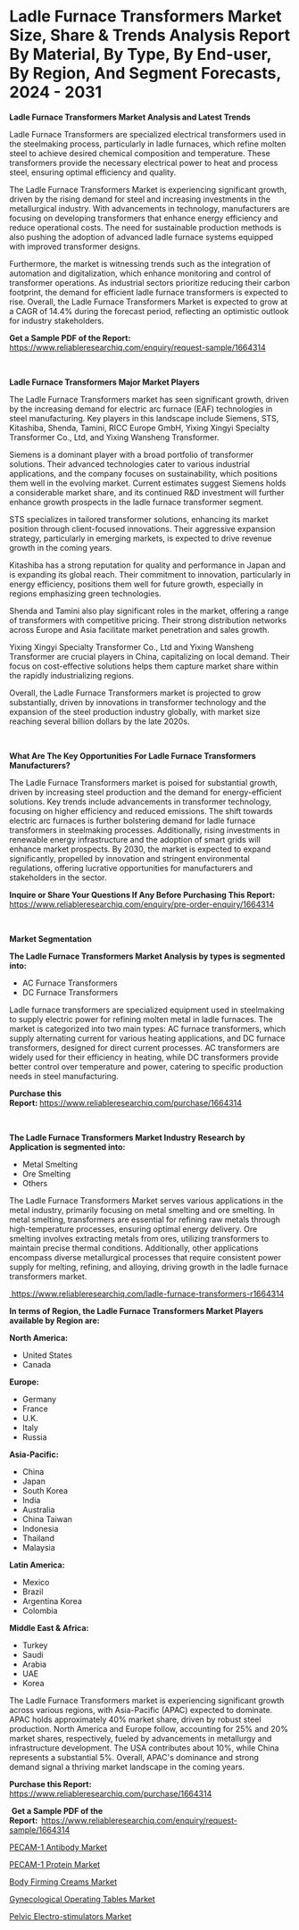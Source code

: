 <p><h1>Ladle Furnace Transformers Market Size, Share & Trends Analysis Report By Material, By Type, By End-user, By Region, And Segment Forecasts, 2024 - 2031</h1></p><p><strong>Ladle Furnace Transformers Market Analysis and Latest Trends</strong></p>
<p><p>Ladle Furnace Transformers are specialized electrical transformers used in the steelmaking process, particularly in ladle furnaces, which refine molten steel to achieve desired chemical composition and temperature. These transformers provide the necessary electrical power to heat and process steel, ensuring optimal efficiency and quality.</p><p>The Ladle Furnace Transformers Market is experiencing significant growth, driven by the rising demand for steel and increasing investments in the metallurgical industry. With advancements in technology, manufacturers are focusing on developing transformers that enhance energy efficiency and reduce operational costs. The need for sustainable production methods is also pushing the adoption of advanced ladle furnace systems equipped with improved transformer designs.</p><p>Furthermore, the market is witnessing trends such as the integration of automation and digitalization, which enhance monitoring and control of transformer operations. As industrial sectors prioritize reducing their carbon footprint, the demand for efficient ladle furnace transformers is expected to rise. Overall, the Ladle Furnace Transformers Market is expected to grow at a CAGR of 14.4% during the forecast period, reflecting an optimistic outlook for industry stakeholders.</p></p>
<p><strong>Get a Sample PDF of the Report:&nbsp;</strong> <a href="https://www.reliableresearchiq.com/enquiry/request-sample/1664314?utm_campaign=101&utm_medium=2&utm_source=Github&utm_content=ia&utm_term=03102024&utm_id=ladle-furnace-transformers">https://www.reliableresearchiq.com/enquiry/request-sample/1664314</a></p>
<p>&nbsp;</p>
<p><strong>Ladle Furnace Transformers Major Market Players</strong></p>
<p><p>The Ladle Furnace Transformers market has seen significant growth, driven by the increasing demand for electric arc furnace (EAF) technologies in steel manufacturing. Key players in this landscape include Siemens, STS, Kitashiba, Shenda, Tamini, RICC Europe GmbH, Yixing Xingyi Specialty Transformer Co., Ltd, and Yixing Wansheng Transformer.</p><p>Siemens is a dominant player with a broad portfolio of transformer solutions. Their advanced technologies cater to various industrial applications, and the company focuses on sustainability, which positions them well in the evolving market. Current estimates suggest Siemens holds a considerable market share, and its continued R&D investment will further enhance growth prospects in the ladle furnace transformer segment.</p><p>STS specializes in tailored transformer solutions, enhancing its market position through client-focused innovations. Their aggressive expansion strategy, particularly in emerging markets, is expected to drive revenue growth in the coming years.</p><p>Kitashiba has a strong reputation for quality and performance in Japan and is expanding its global reach. Their commitment to innovation, particularly in energy efficiency, positions them well for future growth, especially in regions emphasizing green technologies.</p><p>Shenda and Tamini also play significant roles in the market, offering a range of transformers with competitive pricing. Their strong distribution networks across Europe and Asia facilitate market penetration and sales growth.</p><p>Yixing Xingyi Specialty Transformer Co., Ltd and Yixing Wansheng Transformer are crucial players in China, capitalizing on local demand. Their focus on cost-effective solutions helps them capture market share within the rapidly industrializing regions.</p><p>Overall, the Ladle Furnace Transformers market is projected to grow substantially, driven by innovations in transformer technology and the expansion of the steel production industry globally, with market size reaching several billion dollars by the late 2020s.</p></p>
<p>&nbsp;</p>
<p><strong>What Are The Key Opportunities For Ladle Furnace Transformers Manufacturers?</strong></p>
<p><p>The Ladle Furnace Transformers market is poised for substantial growth, driven by increasing steel production and the demand for energy-efficient solutions. Key trends include advancements in transformer technology, focusing on higher efficiency and reduced emissions. The shift towards electric arc furnaces is further bolstering demand for ladle furnace transformers in steelmaking processes. Additionally, rising investments in renewable energy infrastructure and the adoption of smart grids will enhance market prospects. By 2030, the market is expected to expand significantly, propelled by innovation and stringent environmental regulations, offering lucrative opportunities for manufacturers and stakeholders in the sector.</p></p>
<p><strong>Inquire or Share Your Questions If Any Before Purchasing This Report:</strong> <a href="https://www.reliableresearchiq.com/enquiry/pre-order-enquiry/1664314?utm_campaign=101&utm_medium=2&utm_source=Github&utm_content=ia&utm_term=03102024&utm_id=ladle-furnace-transformers">https://www.reliableresearchiq.com/enquiry/pre-order-enquiry/1664314</a></p>
<p>&nbsp;</p>
<p><strong>Market Segmentation</strong></p>
<p><strong>The Ladle Furnace Transformers Market Analysis by types is segmented into:</strong></p>
<p><ul><li>AC Furnace Transformers</li><li>DC Furnace Transformers</li></ul></p>
<p><p>Ladle furnace transformers are specialized equipment used in steelmaking to supply electric power for refining molten metal in ladle furnaces. The market is categorized into two main types: AC furnace transformers, which supply alternating current for various heating applications, and DC furnace transformers, designed for direct current processes. AC transformers are widely used for their efficiency in heating, while DC transformers provide better control over temperature and power, catering to specific production needs in steel manufacturing.</p></p>
<p><strong>Purchase this Report:&nbsp;</strong><a href="https://www.reliableresearchiq.com/purchase/1664314?utm_campaign=101&utm_medium=2&utm_source=Github&utm_content=ia&utm_term=03102024&utm_id=ladle-furnace-transformers">https://www.reliableresearchiq.com/purchase/1664314</a></p>
<p>&nbsp;</p>
<p><strong>The Ladle Furnace Transformers Market Industry Research by Application is segmented into:</strong></p>
<p><ul><li>Metal Smelting</li><li>Ore Smelting</li><li>Others</li></ul></p>
<p><p>The Ladle Furnace Transformers Market serves various applications in the metal industry, primarily focusing on metal smelting and ore smelting. In metal smelting, transformers are essential for refining raw metals through high-temperature processes, ensuring optimal energy delivery. Ore smelting involves extracting metals from ores, utilizing transformers to maintain precise thermal conditions. Additionally, other applications encompass diverse metallurgical processes that require consistent power supply for melting, refining, and alloying, driving growth in the ladle furnace transformers market.</p></p>
<p><a href="https://www.reliableresearchiq.com/ladle-furnace-transformers-r1664314?utm_campaign=101&utm_medium=2&utm_source=Github&utm_content=ia&utm_term=03102024&utm_id=ladle-furnace-transformers">&nbsp;https://www.reliableresearchiq.com/ladle-furnace-transformers-r1664314</a></p>
<p><strong>In terms of Region, the Ladle Furnace Transformers Market Players available by Region are:</strong></p>
<p>
    <p> <strong> North America: </strong>
        <ul>
            <li>United States</li>
            <li>Canada</li>
        </ul>
        </p> 
    <p> <strong> Europe: </strong>
        <ul>
            <li>Germany</li>
            <li>France</li>
            <li>U.K.</li>
            <li>Italy</li>
            <li>Russia</li>
        </ul>
        </p> 
    <p> <strong> Asia-Pacific: </strong>
        <ul>
            <li>China</li>
            <li>Japan</li>
            <li>South Korea</li>
            <li>India</li>
            <li>Australia</li>
            <li>China Taiwan</li>
            <li>Indonesia</li>
            <li>Thailand</li>
            <li>Malaysia</li>
        </ul>
        </p> 
    <p> <strong> Latin America: </strong>
        <ul>
            <li>Mexico</li>
            <li>Brazil</li>
            <li>Argentina Korea</li>
            <li>Colombia</li>
        </ul>
        </p> 
    <p> <strong> Middle East & Africa: </strong>
        <ul>
            <li>Turkey</li>
            <li>Saudi</li>
            <li>Arabia</li>
            <li>UAE</li>
            <li>Korea</li>
        </ul>
    </p>
    </p>
<p><p>The Ladle Furnace Transformers market is experiencing significant growth across various regions, with Asia-Pacific (APAC) expected to dominate. APAC holds approximately 40% market share, driven by robust steel production. North America and Europe follow, accounting for 25% and 20% market shares, respectively, fueled by advancements in metallurgy and infrastructure development. The USA contributes about 10%, while China represents a substantial 5%. Overall, APAC's dominance and strong demand signal a thriving market landscape in the coming years.</p></p>
<p><strong>Purchase this Report: </strong><a href="https://www.reliableresearchiq.com/purchase/1664314?utm_campaign=101&utm_medium=2&utm_source=Github&utm_content=ia&utm_term=03102024&utm_id=ladle-furnace-transformers">https://www.reliableresearchiq.com/purchase/1664314</a></p>
<p>&nbsp;<strong>Get a Sample PDF of the Report:&nbsp;&nbsp;</strong><a href="https://www.reliableresearchiq.com/enquiry/request-sample/1664314?utm_campaign=101&utm_medium=2&utm_source=Github&utm_content=ia&utm_term=03102024&utm_id=ladle-furnace-transformers">https://www.reliableresearchiq.com/enquiry/request-sample/1664314</a></p>
<p><strong></strong></p>
<p><p><a href="https://issuu.com/reportprime-2/docs/pecam-1-antibody-market-size-2030.p_369bed7fc9969a?utm_campaign=101&utm_medium=2&utm_source=Github&utm_content=ia&utm_term=03102024&utm_id=ladle-furnace-transformers">PECAM-1 Antibody Market</a></p><p><a href="https://issuu.com/reportprime-2/docs/pecam-1-protein-market-size-2030.pp_8f5848fb5f6627?utm_campaign=101&utm_medium=2&utm_source=Github&utm_content=ia&utm_term=03102024&utm_id=ladle-furnace-transformers">PECAM-1 Protein Market</a></p><p><a href="https://www.linkedin.com/pulse/future-innovation-global-body-firming-creams-market-growth-opportunities-xwsif?utm_campaign=101&utm_medium=2&utm_source=Github&utm_content=ia&utm_term=03102024&utm_id=ladle-furnace-transformers">Body Firming Creams Market</a></p><p><a href="https://github.com/nannyxbkho/Market-Research-Report-List-1/blob/main/gynecological-operating-tables-market.md?utm_campaign=101&utm_medium=2&utm_source=Github&utm_content=ia&utm_term=03102024&utm_id=ladle-furnace-transformers">Gynecological Operating Tables Market</a></p><p><a href="https://github.com/Armeladukagjini693/Market-Research-Report-List-1/blob/main/pelvic-electro-stimulators-market.md?utm_campaign=101&utm_medium=2&utm_source=Github&utm_content=ia&utm_term=03102024&utm_id=ladle-furnace-transformers">Pelvic Electro-stimulators Market</a></p></p>